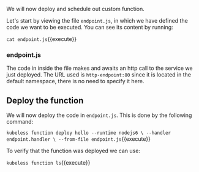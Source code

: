 We will now deploy and schedule out custom function.

Let's start by viewing the file `endpoint.js`, in which we have defined the code we want to be executed. You can see its content by running:

`cat endpoint.js`{{execute}}

### endpoint.js
The code in inside the file makes and awaits an http call to the service we just deployed. The URL used is `http-endpoint:80` since it is located in the default namespace, there is no need to specify it here.


## Deploy the function
We will now deploy the code in `endpoint.js`. This is done by the following command:

`kubeless function deploy hello --runtime nodejs6 \
                              --handler endpoint.handler \
                              --from-file endpoint.js`{{execute}}

To verify that the function was deployed we can use:

`kubeless function ls`{{execute}}



